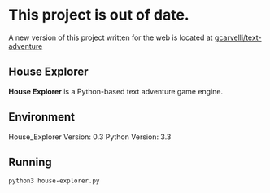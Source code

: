 # This project is out of date.
A new version of this project written for the web is located at [gcarvelli/text-adventure](https://github.com/gcarvelli/text-adventure)

## House Explorer

**House Explorer** is a Python-based text adventure game engine. 

## Environment
House_Explorer Version: 0.3
Python Version: 3.3

## Running
`python3 house-explorer.py`
